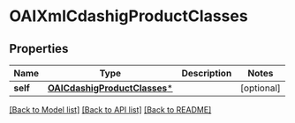 # OAIXmlCdashigProductClasses

## Properties
Name | Type | Description | Notes
------------ | ------------- | ------------- | -------------
**self** | [**OAICdashigProductClasses***](OAICdashigProductClasses.md) |  | [optional] 

[[Back to Model list]](../README.md#documentation-for-models) [[Back to API list]](../README.md#documentation-for-api-endpoints) [[Back to README]](../README.md)



